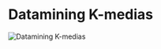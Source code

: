 # Datamining K-medias
![Datamining K-medias](https://user-images.githubusercontent.com/56943051/69505171-6a83fd00-0ef6-11ea-9eab-c33873961eca.png)
